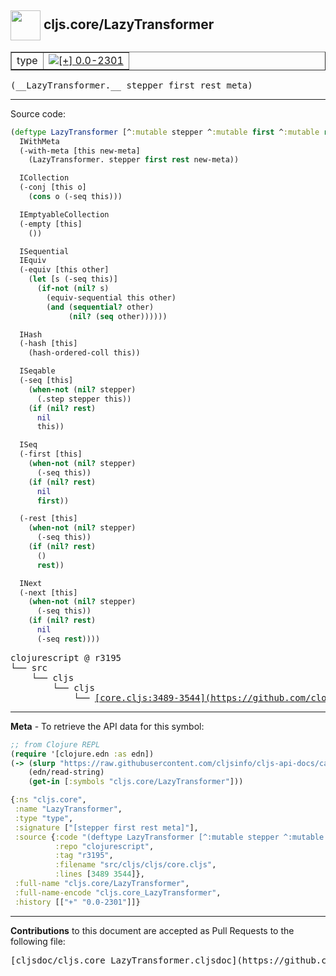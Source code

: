 ## <img width="48px" valign="middle" src="http://i.imgur.com/Hi20huC.png"> cljs.core/LazyTransformer

 <table border="1">
<tr>

<td>type</td>
<td><a href="https://github.com/cljsinfo/cljs-api-docs/tree/0.0-2301"><img valign="middle" alt="[+] 0.0-2301" src="https://img.shields.io/badge/+-0.0--2301-lightgrey.svg"></a> </td>
</tr>
</table>

 <samp>
(__LazyTransformer.__ stepper first rest meta)<br>
</samp>

---





Source code:

```clj
(deftype LazyTransformer [^:mutable stepper ^:mutable first ^:mutable rest meta]
  IWithMeta
  (-with-meta [this new-meta]
    (LazyTransformer. stepper first rest new-meta))

  ICollection
  (-conj [this o]
    (cons o (-seq this)))

  IEmptyableCollection
  (-empty [this]
    ())

  ISequential
  IEquiv
  (-equiv [this other]
    (let [s (-seq this)]
      (if-not (nil? s)
        (equiv-sequential this other)
        (and (sequential? other)
             (nil? (seq other))))))

  IHash
  (-hash [this]
    (hash-ordered-coll this))

  ISeqable
  (-seq [this]
    (when-not (nil? stepper)
      (.step stepper this))
    (if (nil? rest)
      nil
      this))

  ISeq
  (-first [this]
    (when-not (nil? stepper)
      (-seq this))
    (if (nil? rest)
      nil
      first))

  (-rest [this]
    (when-not (nil? stepper)
      (-seq this))
    (if (nil? rest)
      ()
      rest))

  INext
  (-next [this]
    (when-not (nil? stepper)
      (-seq this))
    (if (nil? rest)
      nil
      (-seq rest))))
```

 <pre>
clojurescript @ r3195
└── src
    └── cljs
        └── cljs
            └── <ins>[core.cljs:3489-3544](https://github.com/clojure/clojurescript/blob/r3195/src/cljs/cljs/core.cljs#L3489-L3544)</ins>
</pre>


---

__Meta__ - To retrieve the API data for this symbol:

```clj
;; from Clojure REPL
(require '[clojure.edn :as edn])
(-> (slurp "https://raw.githubusercontent.com/cljsinfo/cljs-api-docs/catalog/cljs-api.edn")
    (edn/read-string)
    (get-in [:symbols "cljs.core/LazyTransformer"]))
```

```clj
{:ns "cljs.core",
 :name "LazyTransformer",
 :type "type",
 :signature ["[stepper first rest meta]"],
 :source {:code "(deftype LazyTransformer [^:mutable stepper ^:mutable first ^:mutable rest meta]\n  IWithMeta\n  (-with-meta [this new-meta]\n    (LazyTransformer. stepper first rest new-meta))\n\n  ICollection\n  (-conj [this o]\n    (cons o (-seq this)))\n\n  IEmptyableCollection\n  (-empty [this]\n    ())\n\n  ISequential\n  IEquiv\n  (-equiv [this other]\n    (let [s (-seq this)]\n      (if-not (nil? s)\n        (equiv-sequential this other)\n        (and (sequential? other)\n             (nil? (seq other))))))\n\n  IHash\n  (-hash [this]\n    (hash-ordered-coll this))\n\n  ISeqable\n  (-seq [this]\n    (when-not (nil? stepper)\n      (.step stepper this))\n    (if (nil? rest)\n      nil\n      this))\n\n  ISeq\n  (-first [this]\n    (when-not (nil? stepper)\n      (-seq this))\n    (if (nil? rest)\n      nil\n      first))\n\n  (-rest [this]\n    (when-not (nil? stepper)\n      (-seq this))\n    (if (nil? rest)\n      ()\n      rest))\n\n  INext\n  (-next [this]\n    (when-not (nil? stepper)\n      (-seq this))\n    (if (nil? rest)\n      nil\n      (-seq rest))))",
          :repo "clojurescript",
          :tag "r3195",
          :filename "src/cljs/cljs/core.cljs",
          :lines [3489 3544]},
 :full-name "cljs.core/LazyTransformer",
 :full-name-encode "cljs.core_LazyTransformer",
 :history [["+" "0.0-2301"]]}

```

---

__Contributions__ to this document are accepted as Pull Requests to the following file:

 <pre>
[cljsdoc/cljs.core_LazyTransformer.cljsdoc](https://github.com/cljsinfo/cljs-api-docs/blob/master/cljsdoc/cljs.core_LazyTransformer.cljsdoc)
</pre>

